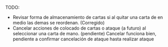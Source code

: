 TODO:
- Revisar forma de almacenamiento de cartas si al quitar una carta de en medio las demas se reordenan. (Corregido)
- Cancelar acciones de colocado de cartas o ataque  (a futuro) al seleccionar una carta de mano. (pendiente) Cancelar funciona bien, pendiente a confirmar cancelación de ataque hasta realizar ataque